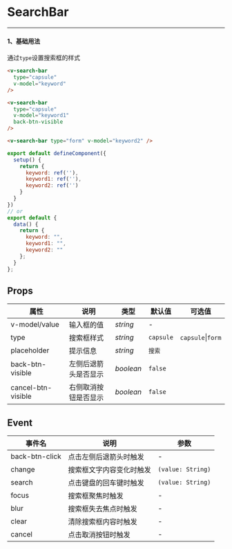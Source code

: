 # SearchBar

---

#### 1、基础用法

通过`type`设置搜索框的样式

```html
<v-search-bar
  type="capsule"
  v-model="keyword"
/>

<v-search-bar
  type="capsule"
  v-model="keyword1"
  back-btn-visible
/>

<v-search-bar type="form" v-model="keyword2" />
```

```js
export default defineComponent({
  setup() {
    return {
      keyword: ref(''),
      keyword1: ref(''),
      keyword2: ref('')
    }
  }
})
// or
export default {
  data() {
    return {
      keyword: "",
      keyword1: "",
      keyword2: ""
    };
  }
};
```

## Props

| 属性               | 说明                 | 类型      | 默认值    | 可选值                |
| ------------------ | -------------------- | --------- | --------- | --------------------- |
| v-model/value      | 输入框的值           | _string_  | -         |                       |
| type               | 搜索框样式           | _string_  | `capsule` | `capsule`&#124;`form` |
| placeholder        | 提示信息             | _string_  | `搜索`    |                       |
| back-btn-visible   | 左侧后退箭头是否显示 | _boolean_ | `false`   |                       |
| cancel-btn-visible | 右侧取消按钮是否显示 | _boolean_ | `false`   |                       |

## Event

| 事件名         | 说明                     | 参数              |
| -------------- | ------------------------ | ----------------- |
| back-btn-click | 点击左侧后退箭头时触发   | -                 |
| change         | 搜索框文字内容变化时触发 | `(value: String)` |
| search         | 点击键盘的回车键时触发   | `(value: String)` |
| focus          | 搜索框聚焦时触发         | -                 |
| blur           | 搜索框失去焦点时触发     | -                 |
| clear          | 清除搜索框内容时触发     | -                 |
| cancel         | 点击取消按钮时触发       | -                 |
